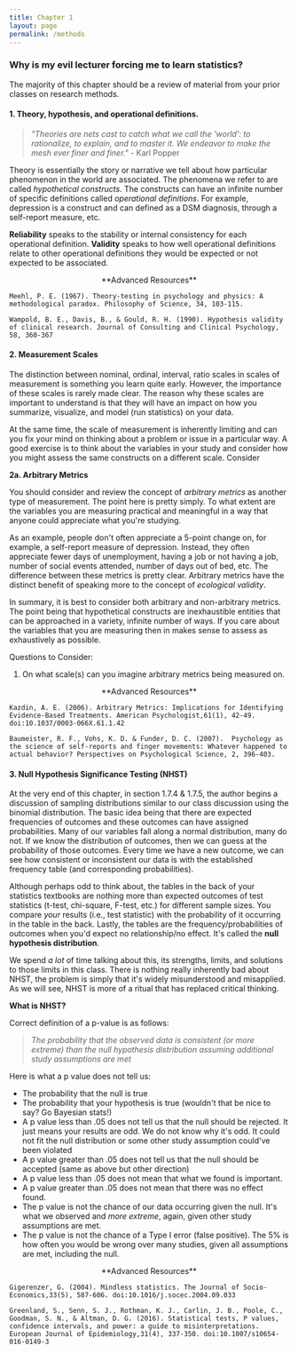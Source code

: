 ```yaml
---
title: Chapter 1
layout: page
permalink: /methods
---
```


### Why is my evil lecturer forcing me to learn statistics?

The majority of this chapter should be a review of material from your prior classes on research methods.  

#### 1. Theory, hypothesis, and operational definitions.

> *"Theories are nets cast to catch what we call the 'world': to rationalize, to explain, and to master it. We endeavor to make the mesh ever finer and finer."* - Karl Popper

Theory is essentially the story or narrative we tell about how particular phenomenon in the world are associated.  The phenomena we refer to are called *hypothetical constructs*.  The constructs can have an infinite number of specific definitions called *operational definitions*.  For example, depression is a construct and can defined as a DSM diagnosis, through a self-report measure, etc. 

**Reliability** speaks to the stability or internal consistency for each operational definition.  **Validity** speaks to how well operational definitions relate to other operational definitions they would be expected or not expected to be associated.  


    
<center>**Advanced Resources**</center>

    Meehl, P. E. (1967). Theory-testing in psychology and physics: A methodological paradox. Philosophy of Science, 34, 103-115.
    
    Wampold, B. E., Davis, B., & Gould, R. H. (1990). Hypothesis validity of clinical research. Journal of Consulting and Clinical Psychology, 58, 360-367


#### 2. Measurement Scales

The distinction between nominal, ordinal, interval, ratio scales in scales of measurement is something you learn quite early.  However, the importance of these scales is rarely made clear.  The reason why these scales are important to understand is that they will have an impact on how you summarize, visualize, and model (run statistics) on your data.  

At the same time, the scale of measurement is inherently limiting and can you fix your mind on thinking about a problem or issue in a particular way. A good exercise is to think about the variables in your study and consider how you might assess the same constructs on a different scale.  Consider 

**2a. Arbitrary Metrics**

You should consider and review the concept of *arbitrary metrics* as another type of measurement. The point here is pretty simply.  To what extent are the variables you are measuring practical and meaningful in a way that anyone could appreciate what you're studying.   

As an example, people don't often appreciate a 5-point change on, for example, a self-report measure of depression.  Instead, they often appreciate fewer days of unemployment, having a job or not having a job, number of social events attended, number of days out of bed, etc.  The difference between these metrics is pretty clear.  Arbitrary metrics have the distinct benefit of speaking more to the concept of *ecological validity*.

In summary, it is best to consider both arbitrary and non-arbitrary metrics.  The point being that hypothetical constructs are inexhaustible entities that can be approached in a variety, infinite number of ways.  If you care about the variables that you are measuring then in makes sense to assess as exhaustively as possible.   

Questions to Consider: 

1. On what scale(s) can you imagine arbitrary metrics being measured on.


<center>**Advanced Resources**</center>

    Kazdin, A. E. (2006). Arbitrary Metrics: Implications for Identifying Evidence-Based Treatments. American Psychologist,61(1), 42-49. doi:10.1037/0003-066X.61.1.42
    
    Baumeister, R. F., Vohs, K. D. & Funder, D. C. (2007).  Psychology as the science of self-reports and finger movements: Whatever happened to actual behavior? Perspectives on Psychological Science, 2, 396-403. 

#### 3. Null Hypothesis Significance Testing (NHST)

At the very end of this chapter, in section 1.7.4 & 1.7.5, the author begins a discussion of sampling distributions similar to our class discussion using the binomial distribution.  The basic idea being that there are expected frequencies of outcomes and these outcomes can have assigned probabilities.  Many of our variables fall along a normal distribution, many do not.  If we know the distribution of outcomes, then we can guess at the probability of those outcomes.  Every time we have a new outcome, we can see how consistent or inconsistent our data is with the established frequency table (and corresponding probabilities).

Although perhaps odd to think about, the tables in the back of your statistics textbooks are nothing more than expected outcomes of test statistics (t-test, chi-square, F-test, etc.) for different sample sizes.   You compare *your* results (i.e., test statistic) with the probability of it occurring in the table in the back.  Lastly, the tables are the frequency/probabilities of outcomes when you'd expect no relationship/no effect.  It's called the **null hypothesis distribution**.

We spend *a lot* of time talking about this, its strengths, limits, and solutions to those limits in this class.  There is nothing really inherently bad about NHST, the problem is simply that it's widely misunderstood and misapplied.  As we will see, NHST is more of a ritual that has replaced critical thinking. 

**What is NHST?**

Correct definition of a p-value is as follows:

> *The probability that the observed data is consistent (or more extreme) than the null hypothesis distribution assuming additional study assumptions are met*

Here is what a p value does not tell us:

  * The probability that the null is true
  * The probability that your hypothesis is true (wouldn't that be nice to say? Go Bayesian stats!)
  * A p value less than .05 does not tell us that the null should be rejected. It just means your results are odd. We do not know why it's odd. It could not fit the null distribution or some other study assumption could've been violated
  * A p value greater than .05 does not tell us that the null should be accepted (same as above but other direction)
  * A p value less than .05 does not mean that what we found is important.
  * A p value greater than .05 does not mean that there was no effect found. 
  * The p value is not the chance of our data occurring given the null.  It's what we observed and *more extreme*, again, given other study assumptions are met.
  * The p value is not the chance of a Type I error (false positive).  The 5% is how often you would be wrong over many studies, given all assumptions are met, including the null. 


<center>**Advanced Resources**</center>

    Gigerenzer, G. (2004). Mindless statistics. The Journal of Socio-Economics,33(5), 587-606. doi:10.1016/j.socec.2004.09.033
    
    Greenland, S., Senn, S. J., Rothman, K. J., Carlin, J. B., Poole, C., Goodman, S. N., & Altman, D. G. (2016). Statistical tests, P values, confidence intervals, and power: a guide to misinterpretations. European Journal of Epidemiology,31(4), 337-350. doi:10.1007/s10654-016-0149-3
    
    
